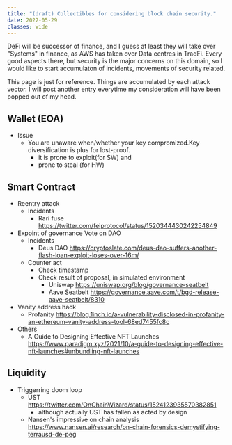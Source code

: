 ```yaml
---
title: "(draft) Collectibles for considering block chain security."
date: 2022-05-29
classes: wide
---
```


DeFi will be successor of finance, and I guess at least they will take over "Systems" in finance, as AWS has taken over Data centres in TradFi.
Every good aspects there, but security is the major concerns on this domain, so I would like to start accumulaton of incidents, movements of security related.

This page is just for reference. Things are accumulated by each attack vector. I will post another entry everytime my consideration will have been popped out of my head.

## Wallet (EOA)

- Issue
  - You are unaware when/whether your key compromized.Key diversification is plus for lost-proof.
    - it is prone to exploit(for SW) and
    - prone to steal  (for HW)


## Smart Contract

- Reentry attack
  - Incidents
    - Rari fuse <https://twitter.com/feiprotocol/status/1520344430242254849>
- Expoint of governance Vote on DAO
  - Incidents
    - Deus DAO <https://cryptoslate.com/deus-dao-suffers-another-flash-loan-exploit-loses-over-16m/>
  - Counter act
    - Check timestamp
    - Check result of proposal, in simulated environment
      - Uniswap <https://uniswap.org/blog/governance-seatbelt>
      - Aave Seatbelt <https://governance.aave.com/t/bgd-release-aave-seatbelt/8310>
- Vanity address hack
  - Profanity <https://blog.1inch.io/a-vulnerability-disclosed-in-profanity-an-ethereum-vanity-address-tool-68ed7455fc8c>
- Others
  - A Guide to Designing Effective NFT Launches <https://www.paradigm.xyz/2021/10/a-guide-to-designing-effective-nft-launches#unbundling-nft-launches>

## Liquidity

- Triggerring doom loop
  - UST <https://twitter.com/OnChainWizard/status/1524123935570382851>
    - although actually UST has fallen as acted by design
  - Nansen's impressive on chain analysis <https://www.nansen.ai/research/on-chain-forensics-demystifying-terrausd-de-peg>

